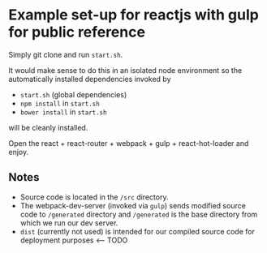 # Example set-up for reactjs with gulp for public reference

Simply git clone and run `start.sh`.

It would make sense to do this in an isolated node environment so the automatically installed dependencies invoked by

* `start.sh`  (global dependencies)
* `npm install` in `start.sh`
* `bower install` in `start.sh`

will be cleanly installed.

Open the react + react-router + webpack + gulp + react-hot-loader and enjoy.

## Notes

* Source code is located in the `/src` directory.
* The webpack-dev-server (invoked via `gulp`) sends modified source code to `/generated` directory and `/generated` is the base directory from which we run our dev server.
* `dist` (currently not used) is intended for our compiled source code for deployment purposes <-- TODO




